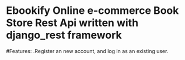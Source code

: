 # Ebookify Online e-commerce Book Store  Rest Api written with django_rest framework
#Features:
 .Register an new account, and log in as an existing user.
